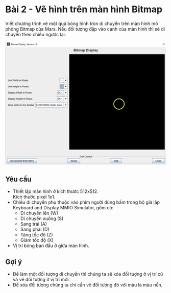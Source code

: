 # Bài 2 - Vẽ hình trên màn hình Bitmap

Viết chương trình vẽ một quả bóng hình tròn di chuyển trên màn hình mô phỏng Bitmap của Mars. Nếu đối tượng đập vào cạnh của màn hình thì sẽ di chuyển theo chiều ngược lại.

![Keyboard and Display MMIO Simulator](https://github.com/mitchell-vu/hust-computer-architecture/blob/main/Bai2/screen-example-2.png?raw=true)

## Yêu cầu

- Thiết lập màn hình ở kích thước 512x512.  
Kích thước pixel 1x1.
- Chiều di chuyển phụ thuộc vào phím người dùng bấm trong bộ giả lập Keyboard and Display MMIO Simulator, gồm có:
  - Di chuyển lên (W)
  - Di chuyển xuống (S)
  - Sang trái (A)
  - Sang phải (D)
  - Tăng tốc độ (Z)
  - Giảm tốc độ (X)
- Vị trí bóng ban đầu ở giữa màn hình.

## Gợi ý

- Để làm một đối tượng di chuyển thì chúng ta sẽ xóa đối tượng ở vị trí cũ và vẽ đối tượng ở vị trí mới.
- Để xóa đối tượng chúng ta chỉ cần vẽ đối tượng đó với màu là màu nền.
